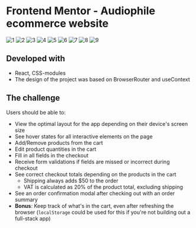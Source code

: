 # Frontend Mentor - Audiophile ecommerce website

![1](./screenshots/Screenshot-1.png) ![2](./screenshots/Screenshot-2.png)
![3](./screenshots/Screenshot-3.png) ![4](./screenshots/Screenshot-4.png)
![5](./screenshots/Screenshot-5.png) ![6](./screenshots/Screenshot-6.png)
![7](./screenshots/Screenshot-7.png) ![8](./screenshots/Screenshot-8.png)
![9](./screenshots/Screenshot-9.png)

## Developed with

- React, CSS-modules
- The design of the project was based on BrowserRouter and useContext

## The challenge

Users should be able to:

- View the optimal layout for the app depending on their device's screen size
- See hover states for all interactive elements on the page
- Add/Remove products from the cart
- Edit product quantities in the cart
- Fill in all fields in the checkout
- Receive form validations if fields are missed or incorrect during checkout
- See correct checkout totals depending on the products in the cart
  - Shipping always adds $50 to the order
  - VAT is calculated as 20% of the product total, excluding shipping
- See an order confirmation modal after checking out with an order summary
- **Bonus**: Keep track of what's in the cart, even after refreshing the browser
  (`localStorage` could be used for this if you're not building out a full-stack
  app)
